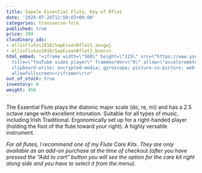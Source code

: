 ```yaml
---
title: Sapele Essential Flute, Key of Bflat
date: '2024-07-24T12:50:02+00:00'
categories: transverse-folk
published: true
price: 399
cloudinary_ids:
- ellisflutes2018/SapEssenBflat1_asxgwj
- ellisflutes2018/SapEssenBflat2_boacvn
html_embed: "<iframe width=\"560\" height=\"315\" src=\"https://www.youtube.com/embed/SpD1Om16E-c?si=HRMJnCvnAPHfdWyV\"
  title=\"YouTube video player\" frameborder=\"0\" allow=\"accelerometer; autoplay;
  clipboard-write; encrypted-media; gyroscope; picture-in-picture; web-share\" referrerpolicy=\"strict-origin-when-cross-origin\"
  allowfullscreen></iframe>\r\n"
out_of_stock: true
inventory: 0
weight: 450
---
```


The Essential Flute plays the diatonic major scale (do, re, mi) and has a 2.5 octave range with excellent intonation.  Suitable for all types of music, including Irish Traditional.  Ergonomically set up for a right-handed player (holding the foot of the flute toward your right).  A highly versatile instrument.

*For all flutes, I recommend one of my Flute Care Kits. They are only available as an add-on purchase at the time of checkout (after you have pressed the “Add to cart” button you will see the option for the care kit right along side and you have to select it from the menu).*
